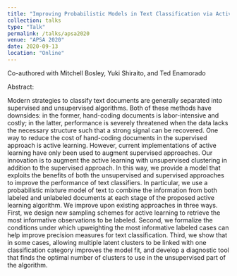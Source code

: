 ```yaml
---
title: "Improving Probabilistic Models in Text Classification via Active Learning" 
collection: talks
type: "Talk"
permalink: /talks/apsa2020
venue: "APSA 2020"
date: 2020-09-13
location: "Online"
---
```

Co-authored with Mitchell Bosley, Yuki Shiraito, and Ted Enamorado

Abstract: 

Modern strategies to classify text documents are generally separated into supervised and unsupervised algorithms. Both of these methods have downsides: in the former, hand-coding documents is labor-intensive and costly; in the latter, performance is severely threatened when the data lacks the necessary structure such that a strong signal can be recovered.  One way to reduce the cost of hand-coding documents in the supervised approach is active learning. However, current implementations of active learning have only been used to augment supervised approaches. Our innovation is to augment the active learning with unsupervised clustering in addition to the supervised approach. In this way, we provide a model that exploits the benefits of both the unsupervised and supervised approaches to improve the performance of text classifiers.  In particular, we use a probabilistic mixture model of text to combine the information from both labeled and unlabeled documents at each stage of the proposed active learning algorithm. We improve upon existing approaches in three ways. First, we design new sampling schemes for active learning to retrieve the most informative observations to be labeled. Second, we formalize the conditions under which upweighting the most informative labeled cases can help improve precision measures for text classification. Third, we show that in some cases, allowing multiple latent clusters to be linked with one classification category improves the model fit, and develop a diagnostic tool that finds the optimal number of clusters to use in the unsupervised part of the algorithm.
